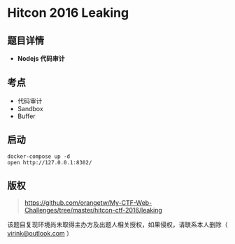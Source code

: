 # Hitcon 2016 Leaking

## 题目详情

- **Nodejs 代码审计**

## 考点

- 代码审计
- Sandbox
- Buffer

## 启动

    docker-compose up -d
    open http://127.0.0.1:8302/

## 版权

>https://github.com/orangetw/My-CTF-Web-Challenges/tree/master/hitcon-ctf-2016/leaking

该题目复现环境尚未取得主办方及出题人相关授权，如果侵权，请联系本人删除（ virink@outlook.com ）